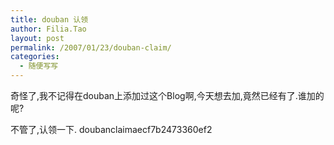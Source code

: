 ```yaml
---
title: douban 认领
author: Filia.Tao
layout: post
permalink: /2007/01/23/douban-claim/
categories:
  - 随便写写
---
```

奇怪了,我不记得在douban上添加过这个Blog啊,今天想去加,竟然已经有了.谁加的呢?

不管了,认领一下. doubanclaimaecf7b2473360ef2